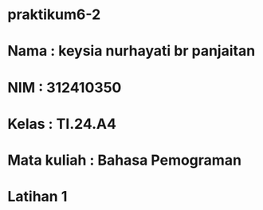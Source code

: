 # praktikum6-2
# Nama : keysia nurhayati br panjaitan
# NIM : 312410350
# Kelas : TI.24.A4
# Mata kuliah : Bahasa Pemograman
# Latihan 1
